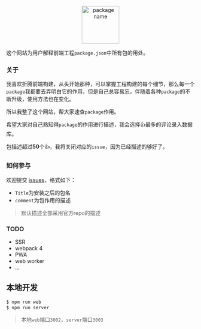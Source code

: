 
<p align="center">
   <img height="100" src="http://oxn840edb.bkt.clouddn.com/title.png" alt="package name">
</p>

这个网站为用户解释前端工程`package.json`中所有包的用处。

### 关于

我喜欢折腾前端构建，从头开始那种，可以掌握工程构建的每个细节，那么每一个`package`我都要去弄明白它的作用，但是自己总容易忘，伴随着各种`package`的不断升级，使用方法也在变化。

所以我整了这个网站，帮大家速查`package`作用。

希望大家对自己熟知得`package`的作用进行描述，我会选择:+1:最多的评论录入数据库。

包描述超过<b>50</b>个:+1:，我将关闭对应的`issue`，因为已经描述的够好了。

### 如何参与

欢迎提交 [issues](https://github.com/gitdust/wstpd/issues)，格式如下：

- `Title`为安装之后的包名
- `comment`为包作用的描述

> 默认描述全部采用官方repo的描述

### TODO

- SSR
- webpack 4
- PWA
- web worker
- ...

## 本地开发

```bash
$ npm run web
$ npm run server
```

> 本地`web`端口`3002`，`server`端口`3003`
